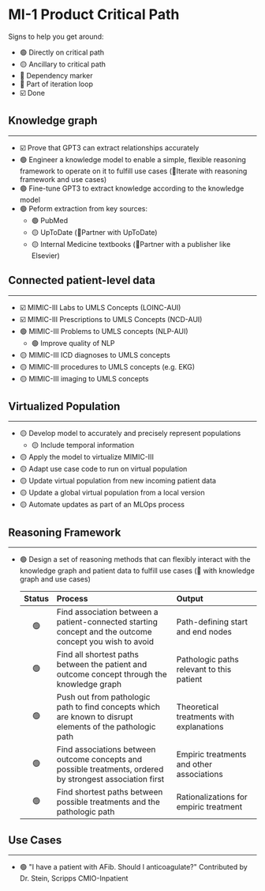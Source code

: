 # MI-1 Product Critical Path

Signs to help you get around:  

- 🟢 Directly on critical path 
- 🟡 Ancillary to critical path  
- 🚦 Dependency marker
- 🔁 Part of iteration loop
- ☑️ Done

## Knowledge graph
---
- ☑️ Prove that GPT3 can extract relationships accurately
- 🟢 Engineer a knowledge model to enable a simple, flexible reasoning framework to operate on it to fulfill use cases (🔁Iterate with reasoning framework and use cases)
- 🟢 Fine-tune GPT3 to extract knowledge according to the knowledge model
- 🟢 Peform extraction from key sources:
    - 🟢 PubMed
    - 🟡 UpToDate (🚦Partner with UpToDate)
    - 🟡 Internal Medicine textbooks (🚦Partner with a publisher like Elsevier)

## Connected patient-level data
---
- ☑️ MIMIC-III Labs to UMLS Concepts (LOINC-AUI)
- ☑️ MIMIC-III Prescriptions to UMLS Concepts (NCD-AUI)
- 🟢 MIMIC-III Problems to UMLS concepts (NLP-AUI)
    - 🟢 Improve quality of NLP
- 🟡 MIMIC-III ICD diagnoses to UMLS concepts
- 🟡 MIMIC-III procedures to UMLS concepts (e.g. EKG)
- 🟡 MIMIC-III imaging to UMLS concepts

## Virtualized Population
---
- 🟡 Develop model to accurately and precisely represent populations
    - 🟡 Include temporal information
- 🟡 Apply the model to virtualize MIMIC-III
- 🟡 Adapt use case code to run on virtual population
- 🟡 Update virtual population from new incoming patient data
- 🟡 Update a global virtual population from a local version
- 🟡 Automate updates as part of an MLOps process
  
## Reasoning Framework
---
- 🟢 Design a set of reasoning methods that can flexibly interact with the knowledge graph and patient data to fulfill use cases (🔁 with knowledge graph and use cases)

    | Status | Process      | Output |
    | :---: | :---- |:---|  
    |🟢| Find association between a patient-connected starting concept and the outcome concept you wish to avoid      | Path-defining start and end nodes       |
    |🟢| Find all shortest paths between the patient and outcome concept through the knowledge graph   | Pathologic paths relevant to this patient        |
    |🟢| Push out from pathologic path to find concepts which are known to disrupt elements of the pathologic path | Theoretical treatments with explanations |  
    |🟢| Find associations between outcome concepts and possible treatments, ordered by strongest association first | Empiric treatments and other associations |  
    |🟢| Find shortest paths between possible treatments and the pathologic path | Rationalizations for empiric treatment |

  
## Use Cases
---

- 🟢 "I have a patient with AFib. Should I anticoagulate?" Contributed by Dr. Stein, Scripps CMIO-Inpatient
